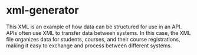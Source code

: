 # xml-generator
This XML is an example of how data can be structured for use in an API. APIs often use XML to transfer data between systems. In this case, the XML file organizes data for students, courses, and their course registrations, making it easy to exchange and process between different systems.
